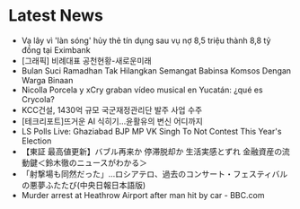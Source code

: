 # Latest News
-  Vạ lây vì 'làn sóng' hủy thẻ tín dụng sau vụ nợ 8,5 triệu thành 8,8 tỷ đồng tại Eximbank
-  [그래픽] 비례대표 공천현황-새로운미래
-  Bulan Suci Ramadhan Tak Hilangkan Semangat Babinsa Komsos Dengan Warga Binaan
-  Nicolla Porcela y xCry graban vídeo musical en Yucatán: ¿qué es Crycola?
-  KCC건설, 1430억 규모 국군재정관리단 발주 사업 수주
-  [테크리포트]뜨거운 AI 식히기…윤활유의 변신 어디까지
-  LS Polls Live: Ghaziabad BJP MP VK Singh To Not Contest This Year's Election
-  【東証 最高値更新】バブル再来か 停滞脱却か 生活実感とずれ 金融資産の流動鍵＜鈴木徹のニュースがわかる＞
-  「射撃場も同然だった」…ロシアテロ、過去のコンサート・フェスティバルの悪夢ふたたび(中央日報日本語版)
-  Murder arrest at Heathrow Airport after man hit by car - BBC.com
